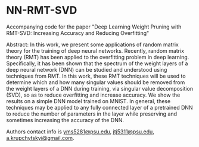 # NN-RMT-SVD
Accompanying code for the paper "Deep Learning Weight Pruning with RMT-SVD: Increasing Accuracy and Reducing Overfitting"

Abstract: In this work, we present some applications of random matrix theory for
the training of deep neural networks. Recently, random matrix theory (RMT) has
been applied to the overfitting problem in deep learning. Specifically, it has been
shown that the spectrum of the weight layers of a deep neural network (DNN) can
be studied and understood using techniques from RMT. In this work, these RMT
techniques will be used to determine which and how many singular values should
be removed from the weight layers of a DNN during training, via singular value
decomposition (SVD), so as to reduce overfitting and increase accuracy. We show
the results on a simple DNN model trained on MNIST. In general, these techniques
may be applied to any fully connected layer of a pretrained DNN to reduce the
number of parameters in the layer while preserving and sometimes increasing the
accuracy of the DNN.

Authors contact info is yms5281@psu.edu, jtj5311@psu.edu, a.krupchytskyi@gmail.com.
